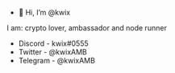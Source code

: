 - 👋 Hi, I’m @kwix

I am: crypto lover, ambassador and node runner

- Discord - kwix#0555
- Twitter - @kwixAMB
- Telegram - @kwixAMB


<!---
fabiuses/fabiuses is a ✨ special ✨ repository because its `README.md` (this file) appears on your GitHub profile.
You can click the Preview link to take a look at your changes.
--->

